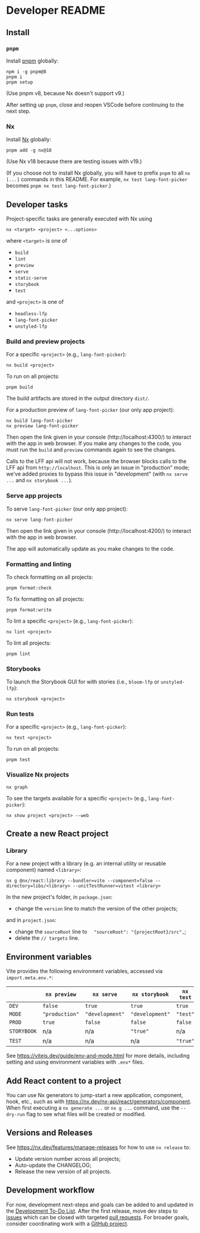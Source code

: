# Developer README

## Install

### `pnpm`

Install [pnpm](https://pnpm.io/installation#using-npm) globally:

```
npm i -g pnpm@8
pnpm i
pnpm setup
```

(Use pnpm v8, because Nx doesn't support v9.)

After setting up `pnpm`, close and reopen VSCode before continuing to the next step.

### Nx

Install [Nx](https://nx.dev/getting-started/installation#installing-nx-globally) globally:

```
pnpm add -g nx@18
```

(Use Nx v18 because there are testing issues with v19.)

(If you choose not to install Nx globally, you will have to prefix `pnpm` to all `nx [...]` commands in this README. For example, `nx test lang-font-picker` becomes `pnpm nx test lang-font-picker`.)

## Developer tasks

Project-specific tasks are generally executed with Nx using

```console
nx <target> <project> <...options>
```

where `<target>` is one of

- `build`
- `lint`
- `preview`
- `serve`
- `static-serve`
- `storybook`
- `test`

and `<project>` is one of

- `headless-lfp`
- `lang-font-picker`
- `unstyled-lfp`

### Build and preview projects

For a specific `<project>` (e.g., `lang-font-picker`):

```console
nx build <project>
```

To run on all projects:

```console
pnpm build
```

The build artifacts are stored in the output directory `dist/`.

For a production preview of `lang-font-picker` (our only app project):

```console
nx build lang-font-picker
nx preview lang-font-picker
```

Then open the link given in your console (http://localhost:4300/) to interact with the app in web browser.
If you make any changes to the code, you must run the `build` and `preview` commands again to see the changes.

Calls to the LFF api will not work, because the browser blocks calls to the LFF api from `http://localhost`.
This is only an issue in "production" mode;
we've added proxies to bypass this issue in "development" (with `nx serve ...` and `nx storybook ...`).

### Serve app projects

To serve `lang-font-picker` (our only app project):

```console
nx serve lang-font-picker
```

Then open the link given in your console (http://localhost:4200/) to interact with the app in web browser.

The app will automatically update as you make changes to the code.

### Formatting and linting

To check formatting on all projects:

```console
pnpm format:check
```

To fix formatting on all projects:

```console
pnpm format:write
```

To lint a specific `<project>` (e.g., `lang-font-picker`):

```console
nx lint <project>
```

To lint all projects:

```console
pnpm lint
```

### Storybooks

To launch the Storybook GUI for <project> with stories (i.e., `bloom-lfp` or `unstyled-lfp`):

```console
nx storybook <project>
```

### Run tests

For a specific `<project>` (e.g., `lang-font-picker`):

```console
nx test <project>
```

To run on all projects:

```console
pnpm test
```

### Visualize Nx projects

```console
nx graph
```

To see the targets available for a specific `<project>` (e.g., `lang-font-picker`):

```console
nx show project <project> --web
```

## Create a new React project

### Library

For a new project with a library (e.g. an internal utility or reusable component) named `<library>`:

```console
nx g @nx/react:library --bundler=vite --component=false --directory=libs/<library> --unitTestRunner=vitest <library>
```

In the new project's folder, in `package.json`:

- change the `version` line to match the version of the other projects;

and in `project.json`:

- change the `sourceRoot` line to `  "sourceRoot": "{projectRoot}/src",`;
- delete the `// targets` line.

## Environment variables

Vite provides the following environment variables, accessed via `import.meta.env.*`:

|             | `nx preview`   | `nx serve`      | `nx storybook`  | `nx test` |
| ----------- | -------------- | --------------- | --------------- | --------- |
| `DEV`       | `false`        | `true`          | `true`          | `true`    |
| `MODE`      | `"production"` | `"development"` | `"development"` | `"test"`  |
| `PROD`      | `true`         | `false`         | `false`         | `false`   |
| `STORYBOOK` | n/a            | n/a             | `"true"`        | n/a       |
| `TEST`      | n/a            | n/a             | n/a             | `"true"`  |

See https://vitejs.dev/guide/env-and-mode.html for more details,
including setting and using environment variables with `.env*` files.

## Add React content to a project

You can use Nx generators to jump-start a new application, component, hook, etc., such as with https://nx.dev/nx-api/react/generators/component. When first executing a `nx generate ...` or `nx g ...` command, use the `--dry-run` flag to see what files will be created or modified.

## Versions and Releases

See https://nx.dev/features/manage-releases for how to use `nx release` to:

- Update version number across all projects;
- Auto-update the CHANGELOG;
- Release the new version of all projects.

## Development workflow

For now, development next-steps and goals can be added to and updated in the [Development To-Do List](DEV_TO_DO.md). After the first release, move dev steps to [issues](https://github.com/sillsdev/lang-font-picker/issues) which can be closed with targeted [pull requests](https://github.com/sillsdev/lang-font-picker/pulls). For broader goals, consider coordinating work with a [GitHub project](https://github.com/sillsdev/lang-font-picker/projects).
